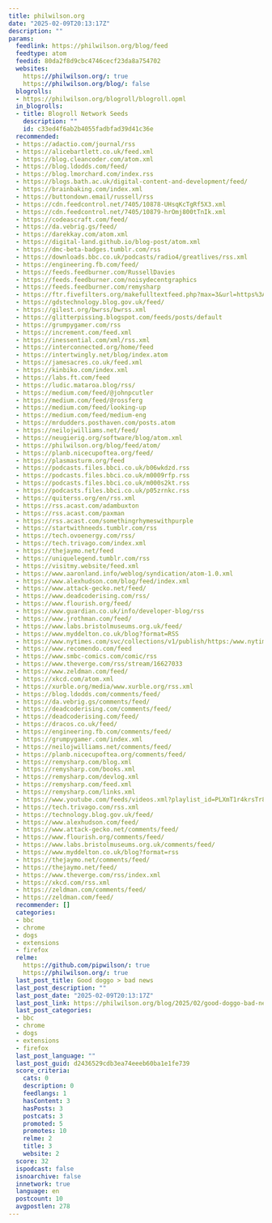 ```yaml
---
title: philwilson.org
date: "2025-02-09T20:13:17Z"
description: ""
params:
  feedlink: https://philwilson.org/blog/feed
  feedtype: atom
  feedid: 80da2f8d9cbc4746cecf23da8a754702
  websites:
    https://philwilson.org/: true
    https://philwilson.org/blog/: false
  blogrolls:
  - https://philwilson.org/blogroll/blogroll.opml
  in_blogrolls:
  - title: Blogroll Network Seeds
    description: ""
    id: c33ed4f6ab2b4055fadbfad39d41c36e
  recommended:
  - https://adactio.com/journal/rss
  - https://alicebartlett.co.uk/feed.xml
  - https://blog.cleancoder.com/atom.xml
  - https://blog.ldodds.com/feed/
  - https://blog.lmorchard.com/index.rss
  - https://blogs.bath.ac.uk/digital-content-and-development/feed/
  - https://brainbaking.com/index.xml
  - https://buttondown.email/russell/rss
  - https://cdn.feedcontrol.net/7405/10878-UHsqKcTgRf5X3.xml
  - https://cdn.feedcontrol.net/7405/10879-hrOmj800tTnIk.xml
  - https://codeascraft.com/feed/
  - https://da.vebrig.gs/feed/
  - https://darekkay.com/atom.xml
  - https://digital-land.github.io/blog-post/atom.xml
  - https://dmc-beta-badges.tumblr.com/rss
  - https://downloads.bbc.co.uk/podcasts/radio4/greatlives/rss.xml
  - https://engineering.fb.com/feed/
  - https://feeds.feedburner.com/RussellDavies
  - https://feeds.feedburner.com/noisydecentgraphics
  - https://feeds.feedburner.com/remysharp
  - https://ftr.fivefilters.org/makefulltextfeed.php?max=3&url=https%3A//gilest.org/gilest.xml
  - https://gdstechnology.blog.gov.uk/feed/
  - https://gilest.org/bwrss/bwrss.xml
  - https://glitterpissing.blogspot.com/feeds/posts/default
  - https://grumpygamer.com/rss
  - https://increment.com/feed.xml
  - https://inessential.com/xml/rss.xml
  - https://interconnected.org/home/feed
  - https://intertwingly.net/blog/index.atom
  - https://jamesacres.co.uk/feed.xml
  - https://kinbiko.com/index.xml
  - https://labs.ft.com/feed
  - https://ludic.mataroa.blog/rss/
  - https://medium.com/feed/@johnpcutler
  - https://medium.com/feed/@rossferg
  - https://medium.com/feed/looking-up
  - https://medium.com/feed/medium-eng
  - https://mrdudders.posthaven.com/posts.atom
  - https://neilojwilliams.net/feed/
  - https://neugierig.org/software/blog/atom.xml
  - https://philwilson.org/blog/feed/atom/
  - https://planb.nicecupoftea.org/feed/
  - https://plasmasturm.org/feed
  - https://podcasts.files.bbci.co.uk/b06wkdzd.rss
  - https://podcasts.files.bbci.co.uk/m0009rfp.rss
  - https://podcasts.files.bbci.co.uk/m000s2kt.rss
  - https://podcasts.files.bbci.co.uk/p05zrnkc.rss
  - https://quiterss.org/en/rss.xml
  - https://rss.acast.com/adambuxton
  - https://rss.acast.com/paxman
  - https://rss.acast.com/somethingrhymeswithpurple
  - https://startwithneeds.tumblr.com/rss
  - https://tech.ovoenergy.com/rss/
  - https://tech.trivago.com/index.xml
  - https://thejaymo.net/feed
  - https://uniquelegend.tumblr.com/rss
  - https://visitmy.website/feed.xml
  - https://www.aaronland.info/weblog/syndication/atom-1.0.xml
  - https://www.alexhudson.com/blog/feed/index.xml
  - https://www.attack-gecko.net/feed/
  - https://www.deadcoderising.com/rss/
  - https://www.flourish.org/feed/
  - https://www.guardian.co.uk/info/developer-blog/rss
  - https://www.jrothman.com/feed/
  - https://www.labs.bristolmuseums.org.uk/feed/
  - https://www.myddelton.co.uk/blog?format=RSS
  - https://www.nytimes.com/svc/collections/v1/publish/https:/www.nytimes.com/column/bits/rss.xml
  - https://www.recomendo.com/feed
  - https://www.smbc-comics.com/comic/rss
  - https://www.theverge.com/rss/stream/16627033
  - https://www.zeldman.com/feed/
  - https://xkcd.com/atom.xml
  - https://xurble.org/media/www.xurble.org/rss.xml
  - https://blog.ldodds.com/comments/feed/
  - https://da.vebrig.gs/comments/feed/
  - https://deadcoderising.com/comments/feed/
  - https://deadcoderising.com/feed/
  - https://dracos.co.uk/feed/
  - https://engineering.fb.com/comments/feed/
  - https://grumpygamer.com/index.xml
  - https://neilojwilliams.net/comments/feed/
  - https://planb.nicecupoftea.org/comments/feed/
  - https://remysharp.com/blog.xml
  - https://remysharp.com/books.xml
  - https://remysharp.com/devlog.xml
  - https://remysharp.com/feed.xml
  - https://remysharp.com/links.xml
  - https://www.youtube.com/feeds/videos.xml?playlist_id=PLXmT1r4krsTr8vT7enGZSsENjE2jyTsgW
  - https://tech.trivago.com/rss.xml
  - https://technology.blog.gov.uk/feed/
  - https://www.alexhudson.com/feed/
  - https://www.attack-gecko.net/comments/feed/
  - https://www.flourish.org/comments/feed/
  - https://www.labs.bristolmuseums.org.uk/comments/feed/
  - https://www.myddelton.co.uk/blog?format=rss
  - https://thejaymo.net/comments/feed/
  - https://thejaymo.net/feed/
  - https://www.theverge.com/rss/index.xml
  - https://xkcd.com/rss.xml
  - https://zeldman.com/comments/feed/
  - https://zeldman.com/feed/
  recommender: []
  categories:
  - bbc
  - chrome
  - dogs
  - extensions
  - firefox
  relme:
    https://github.com/pipwilson/: true
    https://philwilson.org/: true
  last_post_title: Good doggo > bad news
  last_post_description: ""
  last_post_date: "2025-02-09T20:13:17Z"
  last_post_link: https://philwilson.org/blog/2025/02/good-doggo-bad-news/
  last_post_categories:
  - bbc
  - chrome
  - dogs
  - extensions
  - firefox
  last_post_language: ""
  last_post_guid: d2436529cdb3ea74eeeb60ba1e1fe739
  score_criteria:
    cats: 0
    description: 0
    feedlangs: 1
    hasContent: 3
    hasPosts: 3
    postcats: 3
    promoted: 5
    promotes: 10
    relme: 2
    title: 3
    website: 2
  score: 32
  ispodcast: false
  isnoarchive: false
  innetwork: true
  language: en
  postcount: 10
  avgpostlen: 278
---
```


